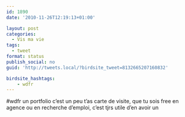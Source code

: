 ```yaml
---
id: 1890
date: '2010-11-26T12:19:13+01:00'

layout: post
categories:
  - Vis ma vie
tags:
  - tweet
format: status
publish_social: no
guid: 'http://tweets.local/?birdsite_tweet=8132665207160832'

birdsite_hashtags:
    - wdfr
---
```


\#wdfr un portfolio c’est un peu t’as carte de visite, que tu sois free en agence ou en recherche d’emploi, c’est tjrs utile d’en avoir un